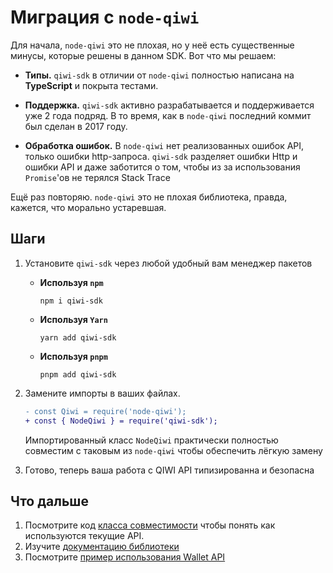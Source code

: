 # Миграция с `node-qiwi`

Для начала, `node-qiwi` это не плохая, но
у неё есть существенные минусы, которые решены в данном SDK.
Вот что мы решаем:

- **Типы.** `qiwi-sdk` в отличии от `node-qiwi`
  полностью написана на **TypeScript** и покрыта тестами.

- **Поддержка.** `qiwi-sdk` активно разрабатывается и поддерживается
  уже 2 года подряд. В то время, как в `node-qiwi`
  последний коммит был сделан в 2017 году.

- **Обработка ошибок.** В `node-qiwi` нет реализованных
  ошибок API, только ошибки http-запроса. `qiwi-sdk` разделяет ошибки Http и ошибки API
  и даже заботится о том, чтобы из за использования `Promise`'ов не терялся
  Stack Trace

Ещё раз повторяю. `node-qiwi` это не плохая библиотека, правда, кажется, что морально устаревшая.

## Шаги

1. Установите `qiwi-sdk` через любой удобный вам менеджер пакетов
   - **Используя `npm`**
     ```shell
     npm i qiwi-sdk
     ```
   - **Используя `Yarn`**
     ```shell
     yarn add qiwi-sdk
     ```
   - **Используя `pnpm`**
     ```shell
     pnpm add qiwi-sdk
     ```
2. Замените импорты в ваших файлах.

   ```diff
   - const Qiwi = require('node-qiwi');
   + const { NodeQiwi } = require('qiwi-sdk');
   ```

   Импортированный класс `NodeQiwi` практически полностью
   совместим с таковым из `node-qiwi` чтобы
   обеспечить лёгкую замену

3. Готово, теперь ваша работа с QIWI API типизированна и безопасна

## Что дальше

1. Посмотрите код [класса совместимости](../../src/apis/wallet/wallet.compat-node-qiwi.ts)
   чтобы понять как используются текущие API.
2. Изучите [документацию библиотеки](../api/modules.md)
3. Посмотрите [пример использования Wallet API](../../examples/5-bot.js)
